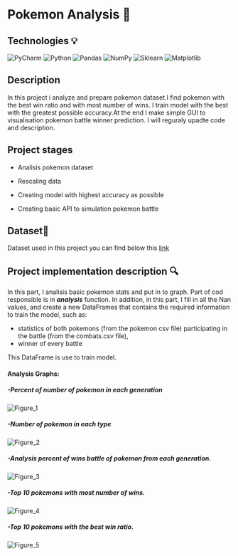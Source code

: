 # Pokemon Analysis 🐲

## Technologies 💡
![PyCharm](https://img.shields.io/badge/pycharm-143?style=for-the-badge&logo=pycharm&logoColor=black&color=black&labelColor=green)
![Python](https://img.shields.io/badge/python-3670A0?style=for-the-badge&logo=python&logoColor=ffdd54)
![Pandas](https://img.shields.io/badge/pandas-%23150458.svg?style=for-the-badge&logo=pandas&logoColor=white)
![NumPy](https://img.shields.io/badge/numpy-%23013243.svg?style=for-the-badge&logo=numpy&logoColor=white)
![Sklearn](https://img.shields.io/badge/scikit--learn-%23F7931E.svg?style=for-the-badge&logo=scikit-learn&logoColor=white)
![Matplotlib](https://img.shields.io/badge/Matplotlib-%23ffffff.svg?style=for-the-badge&logo=Matplotlib&logoColor=black)

## Description 
In this project i analyze and prepare pokemon dataset.I find pokemon with the best win ratio and with most number of wins.
I train model with the best with the greatest possible accuracy.At the end I make simple GUI to visualisation pokemon battle winner prediction.
I will reguraly upadte code and description. 

## Project stages

* Analisis pokemon dataset 

* Rescaling data

* Creating model with highest accuracy as possible

* Creating basic API to simulation pokemon battle

## Dataset📁
Dataset used in this project you can find below this [link](https://www.kaggle.com/datasets/terminus7/pokemon-challenge)

## Project implementation description 🔍
In this part, I analisis basic pokemon stats and put in to graph. Part of cod responsible is in ***analysis*** function. 
In addition, in this part, I fill in all the Nan values, and create a new DataFrames that contains the required information to train the model, such as:

* statistics of both pokemons (from the pokemon csv file) participating in the battle (from the combats.csv file),
* winner of every battle

This DataFrame is use to train model. 

#### Analysis Graphs:

##### -Percent of number of pokemon in each generation 

![Figure_1](https://user-images.githubusercontent.com/122997699/216782333-613f6a6a-d782-4b54-9f63-15ce4e5e73c4.png)

##### -Number of pokemon in each type

![Figure_2](https://user-images.githubusercontent.com/122997699/216782334-e50775c8-0c3f-4a5b-af42-a24ce95c1184.png)

##### -Analysis percent of wins battle of pokemon from each generation.

![Figure_3](https://user-images.githubusercontent.com/122997699/216782337-903efa19-b692-46f4-adf1-ce39fd7fa274.png)

##### -Top 10 pokemons with most number of wins. 

![Figure_4](https://user-images.githubusercontent.com/122997699/216782341-8a87e229-0719-4a7b-a7c0-a2b4701ef3b6.png)

##### -Top 10 pokemons with the best win ratio.

![Figure_5](https://user-images.githubusercontent.com/122997699/216782343-806d6b73-11da-4636-b1e3-d68e6ee8b09c.png)
